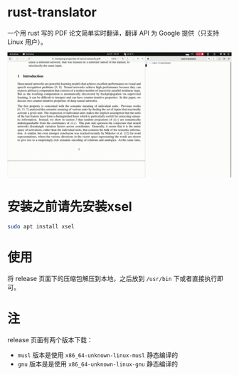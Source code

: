 # rust-translator

一个用 rust 写的 PDF 论文简单实时翻译，翻译 API 为 Google 提供（只支持 Linux 用户）。

![example](./vids/example.gif)

# 安装之前请先安装xsel

```bash
sudo apt install xsel
```

# 使用

将 release 页面下的压缩包解压到本地，之后放到 `/usr/bin` 下或者直接执行即可。

# 注

release 页面有两个版本下载：
* `musl` 版本是使用 `x86_64-unknown-linux-musl` 静态编译的
* `gnu` 版本是是使用 `x86_64-unknown-linux-gnu` 静态编译的
